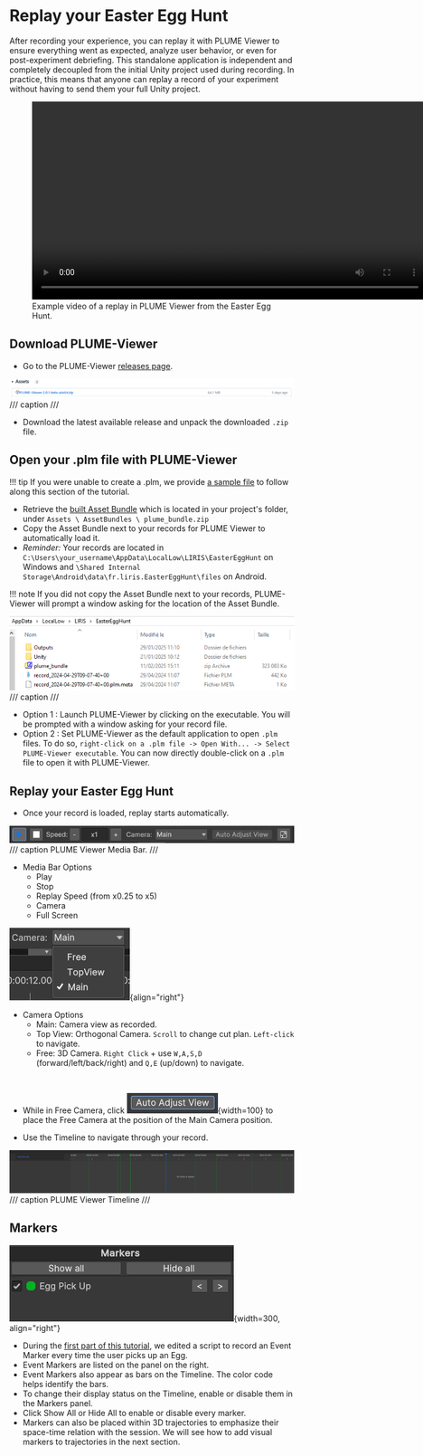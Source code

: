 # Replay your Easter Egg Hunt

After recording your experience, you can replay it with PLUME Viewer to ensure everything went as expected, analyze user behavior, or even for post-experiment debriefing. This standalone application is independent and completely decoupled from the initial Unity project used during recording. In practice, this means that anyone can replay a record of your experiment without having to send them your full Unity project.

<figure>
    <video width="700" controls autoplay loop>
        <source src="../assets/replay_lq.mp4" type="video/mp4">
        Your browser does not support the video tag.
    </video>
    <figcaption>Example video of a replay in PLUME Viewer from the Easter Egg Hunt.</figcaption>
</figure>

## Download PLUME-Viewer
* Go to the PLUME-Viewer [releases page](https://github.com/liris-xr/PLUME-Viewer/releases).

![PLUME Viewer Release](assets/replay/images/image-1.png)
/// caption
///

* Download the latest available release and unpack the downloaded `.zip` file.


## Open your .plm file with PLUME-Viewer
!!! tip 
    If you were unable to create a .plm, we provide [a sample file](record.md/#download-the-tutorial-files) to follow along this section of the tutorial.

* Retrieve the [built Asset Bundle](record.md#build-easter-egg-hunt-asset-bundle) which is located in your project's folder, under `Assets \ AssetBundles \ plume_bundle.zip`
* Copy the Asset Bundle next to your records for PLUME Viewer to automatically load it.
* _Reminder:_ Your records are located in ``C:\Users\your_username\AppData\LocalLow\LIRIS\EasterEggHunt`` on Windows and ``\Shared Internal Storage\Android\data\fr.liris.EasterEggHunt\files`` on Android.

!!! note
    If you did not copy the Asset Bundle next to your records, PLUME-Viewer will prompt a window asking for the location of the Asset Bundle.

![PLUME Bundle next to PLUME Records](assets/replay/images/image.png)
/// caption
///

* Option 1 : Launch PLUME-Viewer by clicking on the executable. You will be prompted with a window asking for your record file.
* Option 2 : Set PLUME-Viewer as the default application to open `.plm` files. To do so, `right-click on a .plm file -> Open With... -> Select PLUME-Viewer executable`. You can now directly double-click on a `.plm` file to open it with PLUME-Viewer.

## Replay your Easter Egg Hunt
* Once your record is loaded, replay starts automatically.

![PLUME Viewer Media Bar](assets/replay/images/image-11.png)
/// caption
PLUME Viewer Media Bar.
///

* Media Bar Options
    - Play
    - Stop
    - Replay Speed (from x0.25 to x5)
    - Camera
    - Full Screen

![Camera Button](assets/replay/images/image-15.png){align="right"}

* Camera Options
    - Main: Camera view as recorded.
    - Top View: Orthogonal Camera. `Scroll` to change cut plan. `Left-click` to navigate.
    - Free: 3D Camera. `Right Click` + use `W,A,S,D` (forward/left/back/right) and `Q,E` (up/down) to navigate.

<br>

* While in Free Camera, click ![Auto Adjust View Button](assets/replay/images/image-16.png){width=100} to place the Free Camera at the position of the Main Camera position.

* Use the Timeline to navigate through your record.

![Timeline](assets/replay/images/image-2.png)
/// caption
PLUME Viewer Timeline
///

## Markers
![Markers Panel](image.png){width=300, align="right"}

* During the [first part of this tutorial](record.md/#markers), we edited a script to record an Event Marker every time the user picks up an Egg.
* Event Markers are listed on the panel on the right.
* Event Markers also appear as bars on the Timeline. The color code helps identify the bars.
* To change their display status on the Timeline, enable or disable them in the Markers panel.
* Click Show All or Hide All to enable or disable every marker.
* Markers can also be placed within 3D trajectories to emphasize their space-time relation with the session. We will see how to add visual markers to trajectories in the next section.